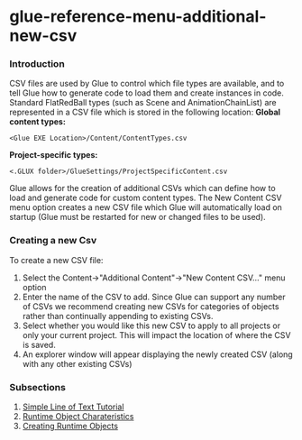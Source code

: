 # glue-reference-menu-additional-new-csv

### Introduction

CSV files are used by Glue to control which file types are available, and to tell Glue how to generate code to load them and create instances in code. Standard FlatRedBall types (such as Scene and AnimationChainList) are represented in a CSV file which is stored in the following location: **Global content types:**

```
<Glue EXE Location>/Content/ContentTypes.csv
```

**Project-specific types:**

```
<.GLUX folder>/GlueSettings/ProjectSpecificContent.csv
```

Glue allows for the creation of additional CSVs which can define how to load and generate code for custom content types. The New Content CSV menu option creates a new CSV file which Glue will automatically load on startup (Glue must be restarted for new or changed files to be used).

### Creating a new Csv

To create a new CSV file:

1. Select the Content->"Additional Content"->"New Content CSV..." menu option
2. Enter the name of the CSV to add. Since Glue can support any number of CSVs we recommend creating new CSVs for categories of objects rather than continually appending to existing CSVs.
3. Select whether you would like this new CSV to apply to all projects or only your current project. This will impact the location of where the CSV is saved.
4. An explorer window will appear displaying the newly created CSV (along with any other existing CSVs)

### Subsections

1. [Simple Line of Text Tutorial](../../../../../../frb/docs/index.php)
2. [Runtime Object Charateristics](../../../../../../frb/docs/index.php)
3. [Creating Runtime Objects](../../../../../../frb/docs/index.php)
